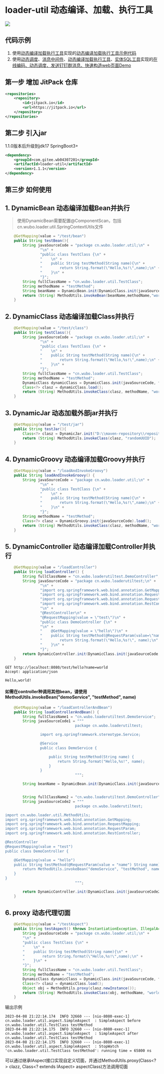# loader-util 动态编译、加载、执行工具

[![](https://jitpack.io/v/com.gitee.wb04307201/loader-util.svg)](https://jitpack.io/#com.gitee.wb04307201/loader-util)

## 代码示例
1. 使用[动态编译加载执行工具](https://gitee.com/wb04307201/loader-util)实现的[动态编译加载执行工具示例代码](https://gitee.com/wb04307201/loader-util-test)
2. 使用[动态调度](https://gitee.com/wb04307201/dynamic-schedule-spring-boot-starter)、[消息中间件](https://gitee.com/wb04307201/message-spring-boot-starter)、[动态编译加载执行工具](https://gitee.com/wb04307201/loader-util)、[实体SQL工具](https://gitee.com/wb04307201/sql-util)实现的[在线编码、动态调度、发送钉钉群消息、快速构造web页面Demo](https://gitee.com/wb04307201/dynamic-schedule-demo)

## 第一步 增加 JitPack 仓库
```xml
<repositories>
    <repository>
        <id>jitpack.io</id>
        <url>https://jitpack.io</url>
    </repository>
</repositories>
```

## 第二步 引入jar
1.1.0版本后升级到jdk17 SpringBoot3+
```xml
<dependency>
    <groupId>com.gitee.wb04307201</groupId>
    <artifactId>loader-util</artifactId>
    <version>1.1.1</version>
</dependency>
```

## 第三步 如何使用
## 1. DynamicBean 动态编译加载Bean并执行
> 使用DynamicBean需要配置@ComponentScan，包括cn.wubo.loader.util.SpringContextUtils文件
```java
    @GetMapping(value = "/test/bean")
    public String testBean(){
        String javaSourceCode = "package cn.wubo.loader.util;\n" +
                "\n" +
                "public class TestClass {\n" +
                "    \n" +
                "    public String testMethod(String name){\n" +
                "        return String.format(\"Hello,%s!\",name);\n" +
                "    }\n" +
                "}";
        String fullClassName = "cn.wubo.loader.util.TestClass";
        String methodName = "testMethod";
        String beanName = DynamicBean.init(DynamicClass.init(javaSourceCode,fullClassName)).load();
        return (String) MethodUtils.invokeBean(beanName,methodName,"world");
    }
```

## 2. DynamicClass 动态编译加载Class并执行
```java
    @GetMapping(value = "/test/class")
    public String testClass(){
        String javaSourceCode = "package cn.wubo.loader.util;\n" +
                "\n" +
                "public class TestClass {\n" +
                "    \n" +
                "    public String testMethod(String name){\n" +
                "        return String.format(\"Hello,%s!\",name);\n" +
                "    }\n" +
                "}";
        String fullClassName = "cn.wubo.loader.util.TestClass";
        String methodName = "testMethod";
        DynamicClass dynamicClass = DynamicClass.init(javaSourceCode, fullClassName).compiler();
        Class<?> clasz = dynamicClass.load();
        return (String) MethodUtils.invokeClass(clasz, methodName, "world");
    }
```

## 3. DynamicJar 动态加载外部jar并执行
```java
    @GetMapping(value = "/test/jar")
    public String testJar(){
        Class<?> clasz = DynamicJar.init("D:\\maven-repository\\repository\\cn\\hutool\\hutool-all\\5.3.2\\hutool-all-5.3.2.jar").load("cn.hutool.core.util.IdUtil");
        return (String) MethodUtils.invokeClass(clasz, "randomUUID");
    }
```

## 4. DynamicGroovy 动态编译加载Groovy并执行
```java
    @GetMapping(value = "/loadAndInvokeGroovy")
    public String loadAndInvokeGroovy() {
        String javaSourceCode = "package cn.wubo.loader.util;\n" +
                "\n" +
                "public class TestClass {\n" +
                "    \n" +
                "    public String testMethod(String name){\n" +
                "        return String.format(\"Hello,%s!\",name);\n" +
                "    }\n" +
                "}";
        String methodName = "testMethod";
        Class<?> clasz = DynamicGroovy.init(javaSourceCode).load();
        return (String) MethodUtils.invokeClass(clasz, methodName, "world");
    }
```

## 5. DynamicController 动态编译加载Controller并执行
```java
    @GetMapping(value = "/loadController")
    public String loadController() {
        String fullClassName = "cn.wubo.loaderutiltest.DemoController";
        String javaSourceCode = "package cn.wubo.loaderutiltest;\n" +
                "\n" +
                "import org.springframework.web.bind.annotation.GetMapping;\n" +
                "import org.springframework.web.bind.annotation.RequestMapping;\n" +
                "import org.springframework.web.bind.annotation.RequestParam;\n" +
                "import org.springframework.web.bind.annotation.RestController;\n" +
                "\n" +
                "@RestController\n" +
                "@RequestMapping(value = \"test\")\n" +
                "public class DemoController {\n" +
                "\n" +
                "    @GetMapping(value = \"hello\")\n" +
                "    public String testMethod(@RequestParam(value=\"name\") String name) {\n" +
                "        return String.format(\"Hello,%s!\", name);\n" +
                "    }\n" +
                "}";
        return DynamicController.init(DynamicClass.init(javaSourceCode, fullClassName)).load();
    }
```
```http request
GET http://localhost:8080/test/hello?name=world
Accept: application/json

Hello,world!
```
#### 如需在controller种调用其他bean，请使用MethodUtils.invokeBean("demoService", "testMethod", name)
```java
    @GetMapping(value = "/loadControllerAndBean")
    public String loadControllerAndBean() {
        String fullClassName1 = "cn.wubo.loaderutiltest.DemoService";
        String javaSourceCode1 = """
                                package cn.wubo.loaderutiltest;

                import org.springframework.stereotype.Service;

                @Service
                public class DemoService {

                    public String testMethod(String name) {
                        return String.format("Hello,%s!", name);
                    }
                }
                                """;

        String beanName = DynamicBean.init(DynamicClass.init(javaSourceCode1, fullClassName1)).load();


        String fullClassName2 = "cn.wubo.loaderutiltest.DemoController";
        String javaSourceCode2 = """
                                package cn.wubo.loaderutiltest;

import cn.wubo.loader.util.MethodUtils;
import org.springframework.web.bind.annotation.GetMapping;
import org.springframework.web.bind.annotation.RequestMapping;
import org.springframework.web.bind.annotation.RequestParam;
import org.springframework.web.bind.annotation.RestController;

@RestController
@RequestMapping(value = "test")
public class DemoController {

    @GetMapping(value = "hello")
    public String testMethod(@RequestParam(value = "name") String name) {
        return MethodUtils.invokeBean("demoService", "testMethod", name);
    }
}
                                """;

        return DynamicController.init(DynamicClass.init(javaSourceCode2, fullClassName2)).load();
    }
```
## 6. proxy 动态代理切面
```java
    @GetMapping(value = "/testAspect")
    public String testAspect() throws InstantiationException, IllegalAccessException {
        String javaSourceCode = "package cn.wubo.loader.util;\n" +
        "\n" +
        "public class TestClass {\n" +
        "    \n" +
        "    public String testMethod(String name){\n" +
        "        return String.format(\"Hello,%s!\",name);\n" +
        "    }\n" +
        "}";
        String fullClassName = "cn.wubo.loader.util.TestClass";
        String methodName = "testMethod";
        DynamicClass dynamicClass = DynamicClass.init(javaSourceCode, fullClassName).compiler();
        Class<?> clasz = dynamicClass.load();
        Object obj = MethodUtils.proxy(clasz.newInstance());
        return (String) MethodUtils.invokeClass(obj, methodName, "world");
    }
```
输出示例
```text
2023-04-08 21:22:14.174  INFO 32660 --- [nio-8080-exec-1] cn.wubo.loader.util.aspect.SimpleAspect  : SimpleAspect before cn.wubo.loader.util.TestClass testMethod
2023-04-08 21:22:14.175  INFO 32660 --- [nio-8080-exec-1] cn.wubo.loader.util.aspect.SimpleAspect  : SimpleAspect after cn.wubo.loader.util.TestClass testMethod
2023-04-08 21:22:14.175  INFO 32660 --- [nio-8080-exec-1] cn.wubo.loader.util.aspect.SimpleAspect  : StopWatch 'cn.wubo.loader.util.TestClass testMethod': running time = 65800 ns
```

可以通过继承IAspect接口实现自定义切面，并通过MethodUtils.proxy(Class<?> clazz, Class<? extends IAspect> aspectClass)方法调用切面
